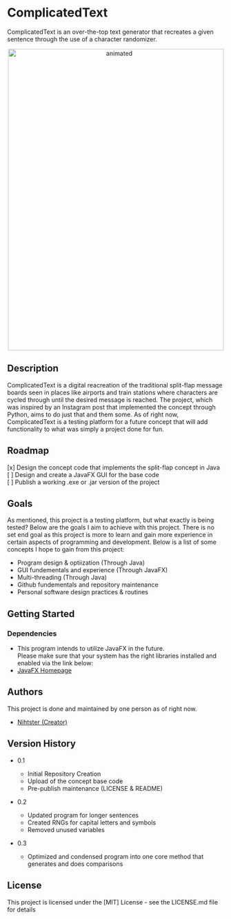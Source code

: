 # ComplicatedText

ComplicatedText is an over-the-top text generator that recreates a given sentence through the use of a character randomizer.

<p align="center">
  <img src="https://user-images.githubusercontent.com/77190903/232137745-e5a41f7a-85f6-4c2b-b821-bc5344b6f96d.gif" alt="animated" width = "500" height = "700"/>
</p>

## Description

ComplicatedText is a digital reacreation of the traditional split-flap message boards seen in places like airports and train stations where characters
are cycled through until the desired message is reached. The project, which was inspired by an Instagram post that implemented the concept through Python,
aims to do just that and them some. As of right now, ComplicatedText is a testing platform for a future concept that will add functionality to what was simply a project done for fun.

## Roadmap

[x] Design the concept code that implements the split-flap concept in Java <br/>
[ ] Design and create a JavaFX GUI for the base code<br/>
[ ] Publish a working .exe or .jar version of the project<br/>

## Goals

As mentioned, this project is a testing platform, but what exactly is being tested? Below are the goals I aim to achieve with this project.
There is no set end goal as this project is more to learn and gain more experience in certain aspects of programming and development.
Below is a list of some concepts I hope to gain from this project: <br/>

- Program design & optiization (Through Java)
- GUI fundementals and experience (Through JavaFX)
- Multi-threading (Through Java)
- Github fundementals and repository maintenance
- Personal software design practices & routines

## Getting Started

### Dependencies

- This program intends to utilize JavaFX in the future. <br/>
  Please make sure that your system has the right libraries installed and enabled via the link below:<br/>
- [JavaFX Homepage](https://openjfx.io/)

<!-- ### Installing

* How/where to download your program
* Any modifications needed to be made to files/folders

### Executing program

* How to run the program
* Step-by-step bullets
```
code blocks for commands
```

## Help

Any advise for common problems or issues.
```
command to run if program contains helper info
``` -->

## Authors

This project is done and maintained by one person as of right now.

- [Nihtster (Creator)](https://discord.com/users/153304819665338370)

## Version History

- 0.1

  - Initial Repository Creation
  - Upload of the concept base code
  - Pre-publish maintenance (LICENSE & README)

- 0.2

  - Updated program for longer sentences
  - Created RNGs for capital letters and symbols
  - Removed unused variables

- 0.3
  - Optimized and condensed program into one core method that generates and does comparisons

## License

This project is licensed under the [MIT] License - see the LICENSE.md file for details

<!-- ## Acknowledgments -->
